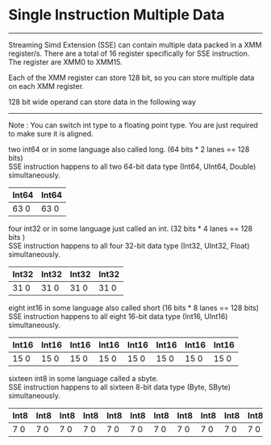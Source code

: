 # Single Instruction Multiple Data

---
Streaming Simd Extension (SSE) can contain multiple data packed in a XMM register/s.
There are a total of 16 register specifically for SSE instruction. The register are
XMM0 to XMM15.

Each of the XMM register can store 128 bit, so you can store multiple data on each XMM register.

128 bit wide operand can store data in the following way

---

Note :  You can switch int type to a floating point type. You are just required to make sure it is aligned.

two int64 or in some language also called long. (64 bits * 2 lanes == 128 bits) <br/>
SSE instruction happens to all two 64-bit data type (Int64, UInt64, Double) simultaneously.

| Int64 | Int64 |
|-------|-------|
| 63 0  | 63 0  |

four int32 or in some language just called an int. (32 bits * 4 lanes == 128 bits ) <br/>
SSE instruction happens to all four 32-bit data type (Int32, UInt32, Float) simultaneously.

| Int32 | Int32 | Int32 | Int32 |
|-------|-------|-------|-------|
| 31 0  | 31 0  | 31 0  | 31 0  |


eight int16 in some language also called short (16 bits * 8 lanes == 128 bits) <br/>
SSE instruction happens to all eight 16-bit data type (Int16, UInt16) simultaneously.

| Int16 | Int16 | Int16 | Int16 | Int16 | Int16 | Int16 | Int16 |
|-------|-------|-------|-------|-------|-------|-------|-------|
| 15 0  | 15 0  | 15 0  | 15 0  | 15 0  | 15 0  | 15 0  | 15 0  |


sixteen int8 in some language called a sbyte. <br/>
SSE instruction happens to all sixteen 8-bit data type (Byte, SByte) simultaneously.

| Int8 | Int8 | Int8 | Int8 | Int8 | Int8 | Int8 | Int8 | Int8 | Int8 | Int8 | Int8 | Int8 | Int8 | Int8 | Int8 |
|------|------|------|------|------|------|------|------|------|------|------|------|------|------|------|------|
| 7 0  | 7 0  | 7 0  | 7 0  | 7 0  | 7 0  | 7 0  | 7 0  | 7 0  | 7 0  | 7 0  | 7 0  | 7 0  | 7 0  | 7 0  | 7 0  |


